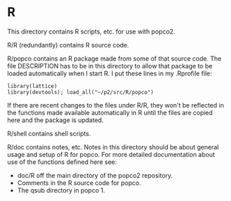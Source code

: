 R
====

This directory contains R scripts, etc. for use with popco2.

R/R (redundantly) contains R source code.

R/popco contains an R package made from some of that source code.  The
file DESCRIPTION has to be in this directory to allow that package to
be loaded automatically when I start R.  I put these lines in my
.Rprofile file:

`library(lattice)`  
`library(devtools); load_all("~/p2/src/R/popco")`

If there are recent changes to the files under R/R, they won't be
reflected in the functions made available automatically in R until the
files are copied here and the package is updated.

R/shell contains shell scripts.

R/doc contains notes, etc.  Notes in this directory should be about
general usage and setup of R for popco.  For more detailed
documentation about use of the functions defined here see:

- doc/R off the main directory of the popco2 repository.
- Comments in the R source code for popco.
- The qsub directory in popco 1.


